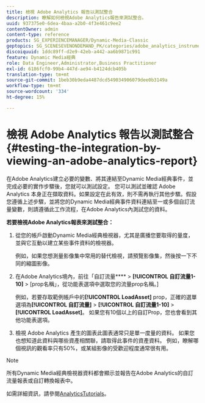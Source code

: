 ```yaml
---
title: 檢視 Adobe Analytics 報告以測試整合
description: 瞭解如何檢視Adobe Analytics報告來測試整合。
uuid: 937375e0-6dea-4baa-a2b0-4f3e461c9ee2
contentOwner: admin
content-type: reference
products: SG_EXPERIENCEMANAGER/Dynamic-Media-Classic
geptopics: SG_SCENESEVENONDEMAND_PK/categories/adobe_analytics_instrumentation_kit
discoiquuid: 1ddc89ff-d2e9-42eb-a442-aa6b9871c991
feature: Dynamic Media經典
role: Data Engineer,Administrator,Business Practitioner
exl-id: 6186fcf0-99b4-447d-ae94-b4124dcb405b
translation-type: tm+mt
source-git-commit: 1beb30b9eda4487dcd549034906079dee0b3149a
workflow-type: tm+mt
source-wordcount: '334'
ht-degree: 15%

---
```


# 檢視 Adobe Analytics 報告以測試整合{#testing-the-integration-by-viewing-an-adobe-analytics-report}

在Adobe Analytics建立必要的變數、將其連結至Dynamic Media經典事件，並完成必要的實作步驟後，您就可以測試設定。 您可以測試並確認 Adobe Analytics 本身正在擷取資料。如果設定在此有效，則不需再執行其他步驟。假設您遵循上述步驟，並將您的Dynamic Media經典事件資料連結至一或多個自訂流量變數，則請遵循此工作流程，在Adobe Analytics內測試您的資料。

**若要檢視Adobe Analytics報表來測試整合：**

1. 從您的帳戶啟動Dynamic Media經典檢視器，尤其是廣播您要取得的量度，並與它互動以建立某些事件資料的檢視器。

   例如，如果您想測量影像集中常用的替代檢視，請預覽影像集，然後按一下不同的縮圖影像。

1. 在Adobe Analytics境內，前往「自訂流量&#x200B;**** > **[!UICONTROL 自訂流量1-10]** > [prop名稱」，從功能表選項中選取您的流量prop名稱。]

   例如，若要存取範例帳戶中的&#x200B;**[!UICONTROL LoadAsset]** prop，正確的選單選項為&#x200B;**[!UICONTROL 自訂流量]** > **[!UICONTROL 自訂流量1-10]** > **[!UICONTROL LoadAsset]**。 如果您有10個以上的自訂Prop，您也會看到其他功能表選項。

1. 檢視 Adobe Analytics 產生的圖表此圖表通常只是單一度量的資料。 如果您也想知道此資料與哪些資產相關聯，請取得此事件的資產資料。 例如，瞭解哪個視訊的觀看率只有50%，或某組影像的受歡迎程度通常很有用。

>[!NOTE]
>
>所有Dynamic Media經典檢視器資料都會顯示並報告在Adobe Analytics的自訂流量報表或自訂轉換報表中。

如需詳細資訊，請參閱[AnalyticsTutorials](https://experienceleague.adobe.com/docs/analytics-learn/tutorials/overview.html)。